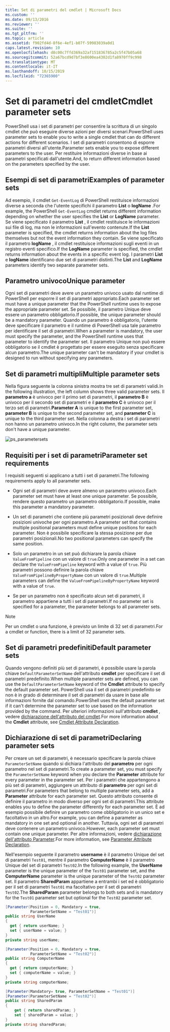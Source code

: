 ```yaml
---
title: Set di parametri del cmdlet | Microsoft Docs
ms.custom: ''
ms.date: 09/13/2016
ms.reviewer: ''
ms.suite: ''
ms.tgt_pltfrm: ''
ms.topic: article
ms.assetid: f902fd4d-8f6e-4ef1-b07f-59983039a0d1
caps.latest.revision: 10
ms.openlocfilehash: d8c00c7ffd369a32af151836785a2c5f47b05a68
ms.sourcegitcommit: 52a67bcd9d7bf3e8600ea4302d1fa8970ff9c998
ms.translationtype: MT
ms.contentlocale: it-IT
ms.lasthandoff: 10/15/2019
ms.locfileid: "72365900"
---
```

# <a name="cmdlet-parameter-sets"></a><span data-ttu-id="9598d-102">Set di parametri del cmdlet</span><span class="sxs-lookup"><span data-stu-id="9598d-102">Cmdlet parameter sets</span></span>

<span data-ttu-id="9598d-103">PowerShell usa i set di parametri per consentire la scrittura di un singolo cmdlet che può eseguire diverse azioni per diversi scenari.</span><span class="sxs-lookup"><span data-stu-id="9598d-103">PowerShell uses parameter sets to enable you to write a single cmdlet that can do different actions for different scenarios.</span></span> <span data-ttu-id="9598d-104">I set di parametri consentono di esporre parametri diversi all'utente.</span><span class="sxs-lookup"><span data-stu-id="9598d-104">Parameter sets enable you to expose different parameters to the user.</span></span> <span data-ttu-id="9598d-105">Per restituire informazioni diverse in base ai parametri specificati dall'utente.</span><span class="sxs-lookup"><span data-stu-id="9598d-105">And, to return different information based on the parameters specified by the user.</span></span>

## <a name="examples-of-parameter-sets"></a><span data-ttu-id="9598d-106">Esempi di set di parametri</span><span class="sxs-lookup"><span data-stu-id="9598d-106">Examples of parameter sets</span></span>

<span data-ttu-id="9598d-107">Ad esempio, il cmdlet `Get-EventLog` di PowerShell restituisce informazioni diverse a seconda che l'utente specifichi il parametro **List** o **logName** .</span><span class="sxs-lookup"><span data-stu-id="9598d-107">For example, the PowerShell `Get-EventLog` cmdlet returns different information depending on whether the user specifies the **List** or **LogName** parameter.</span></span> <span data-ttu-id="9598d-108">Se viene specificato il parametro **List** , il cmdlet restituisce le informazioni sui file di log, ma non le informazioni sull'evento contenute.</span><span class="sxs-lookup"><span data-stu-id="9598d-108">If the **List** parameter is specified, the cmdlet returns information about the log files themselves but not the event information they contain.</span></span> <span data-ttu-id="9598d-109">Se viene specificato il parametro **logName** , il cmdlet restituisce informazioni sugli eventi in un registro eventi specifico.</span><span class="sxs-lookup"><span data-stu-id="9598d-109">If the **LogName** parameter is specified, the cmdlet returns information about the events in a specific event log.</span></span> <span data-ttu-id="9598d-110">I parametri **List** e **logName** identificano due set di parametri distinti.</span><span class="sxs-lookup"><span data-stu-id="9598d-110">The **List** and **LogName** parameters identify two separate parameter sets.</span></span>

## <a name="unique-parameter"></a><span data-ttu-id="9598d-111">Parametro univoco</span><span class="sxs-lookup"><span data-stu-id="9598d-111">Unique parameter</span></span>

<span data-ttu-id="9598d-112">Ogni set di parametri deve avere un parametro univoco usato dal runtime di PowerShell per esporre il set di parametri appropriato.</span><span class="sxs-lookup"><span data-stu-id="9598d-112">Each parameter set must have a unique parameter that the PowerShell runtime uses to expose the appropriate parameter set.</span></span> <span data-ttu-id="9598d-113">Se possibile, il parametro Unique deve essere un parametro obbligatorio.</span><span class="sxs-lookup"><span data-stu-id="9598d-113">If possible, the unique parameter should be a mandatory parameter.</span></span> <span data-ttu-id="9598d-114">Quando un parametro è obbligatorio, l'utente deve specificare il parametro e il runtime di PowerShell usa tale parametro per identificare il set di parametri.</span><span class="sxs-lookup"><span data-stu-id="9598d-114">When a parameter is mandatory, the user must specify the parameter, and the PowerShell runtime uses that parameter to identify the parameter set.</span></span> <span data-ttu-id="9598d-115">Il parametro Unique non può essere obbligatorio se il cmdlet è progettato per essere eseguito senza specificare alcun parametro.</span><span class="sxs-lookup"><span data-stu-id="9598d-115">The unique parameter can't be mandatory if your cmdlet is designed to run without specifying any parameters.</span></span>

## <a name="multiple-parameter-sets"></a><span data-ttu-id="9598d-116">Set di parametri multipli</span><span class="sxs-lookup"><span data-stu-id="9598d-116">Multiple parameter sets</span></span>

<span data-ttu-id="9598d-117">Nella figura seguente la colonna sinistra mostra tre set di parametri validi.</span><span class="sxs-lookup"><span data-stu-id="9598d-117">In the following illustration, the left column shows three valid parameter sets.</span></span> <span data-ttu-id="9598d-118">Il **parametro a** è univoco per il primo set di parametri, il **parametro B** è univoco per il secondo set di parametri e il **parametro C** è univoco per il terzo set di parametri.</span><span class="sxs-lookup"><span data-stu-id="9598d-118">**Parameter A** is unique to the first parameter set, **parameter B** is unique to the second parameter set, and **parameter C** is unique to the third parameter set.</span></span> <span data-ttu-id="9598d-119">Nella colonna a destra i set di parametri non hanno un parametro univoco.</span><span class="sxs-lookup"><span data-stu-id="9598d-119">In the right column, the parameter sets don't have a unique parameter.</span></span>

![ps_parametersets](../media/ps-parametersets.gif)

## <a name="parameter-set-requirements"></a><span data-ttu-id="9598d-121">Requisiti per i set di parametri</span><span class="sxs-lookup"><span data-stu-id="9598d-121">Parameter set requirements</span></span>

<span data-ttu-id="9598d-122">I requisiti seguenti si applicano a tutti i set di parametri.</span><span class="sxs-lookup"><span data-stu-id="9598d-122">The following requirements apply to all parameter sets.</span></span>

- <span data-ttu-id="9598d-123">Ogni set di parametri deve avere almeno un parametro univoco.</span><span class="sxs-lookup"><span data-stu-id="9598d-123">Each parameter set must have at least one unique parameter.</span></span> <span data-ttu-id="9598d-124">Se possibile, rendere questo parametro un parametro obbligatorio.</span><span class="sxs-lookup"><span data-stu-id="9598d-124">If possible, make this parameter a mandatory parameter.</span></span>

- <span data-ttu-id="9598d-125">Un set di parametri che contiene più parametri posizionali deve definire posizioni univoche per ogni parametro.</span><span class="sxs-lookup"><span data-stu-id="9598d-125">A parameter set that contains multiple positional parameters must define unique positions for each parameter.</span></span> <span data-ttu-id="9598d-126">Non è possibile specificare la stessa posizione per due parametri posizionali.</span><span class="sxs-lookup"><span data-stu-id="9598d-126">No two positional parameters can specify the same position.</span></span>

- <span data-ttu-id="9598d-127">Solo un parametro in un set può dichiarare la parola chiave `ValueFromPipeline` con un valore di `true`.</span><span class="sxs-lookup"><span data-stu-id="9598d-127">Only one parameter in a set can declare the `ValueFromPipeline` keyword with a value of `true`.</span></span>
  <span data-ttu-id="9598d-128">Più parametri possono definire la parola chiave `ValueFromPipelineByPropertyName` con un valore di `true`.</span><span class="sxs-lookup"><span data-stu-id="9598d-128">Multiple parameters can define the `ValueFromPipelineByPropertyName` keyword with a value of `true`.</span></span>

- <span data-ttu-id="9598d-129">Se per un parametro non è specificato alcun set di parametri, il parametro appartiene a tutti i set di parametri.</span><span class="sxs-lookup"><span data-stu-id="9598d-129">If no parameter set is specified for a parameter, the parameter belongs to all parameter sets.</span></span>

> [!NOTE]
> <span data-ttu-id="9598d-130">Per un cmdlet o una funzione, è previsto un limite di 32 set di parametri.</span><span class="sxs-lookup"><span data-stu-id="9598d-130">For a cmdlet or function, there is a limit of 32 parameter sets.</span></span>

## <a name="default-parameter-sets"></a><span data-ttu-id="9598d-131">Set di parametri predefiniti</span><span class="sxs-lookup"><span data-stu-id="9598d-131">Default parameter sets</span></span>

<span data-ttu-id="9598d-132">Quando vengono definiti più set di parametri, è possibile usare la parola chiave `DefaultParameterSetName` dell'attributo **cmdlet** per specificare il set di parametri predefinito.</span><span class="sxs-lookup"><span data-stu-id="9598d-132">When multiple parameter sets are defined, you can use the `DefaultParameterSetName` keyword of the **Cmdlet** attribute to specify the default parameter set.</span></span> <span data-ttu-id="9598d-133">PowerShell usa il set di parametri predefinito se non è in grado di determinare il set di parametri da usare in base alle informazioni fornite dal comando.</span><span class="sxs-lookup"><span data-stu-id="9598d-133">PowerShell uses the default parameter set if it can't determine the parameter set to use based on the information provided by the command.</span></span> <span data-ttu-id="9598d-134">Per ulteriori informazioni sull'attributo **cmdlet** , vedere [dichiarazione dell'attributo del cmdlet](./cmdlet-attribute-declaration.md).</span><span class="sxs-lookup"><span data-stu-id="9598d-134">For more information about the **Cmdlet** attribute, see [Cmdlet Attribute Declaration](./cmdlet-attribute-declaration.md).</span></span>

## <a name="declaring-parameter-sets"></a><span data-ttu-id="9598d-135">Dichiarazione di set di parametri</span><span class="sxs-lookup"><span data-stu-id="9598d-135">Declaring parameter sets</span></span>

<span data-ttu-id="9598d-136">Per creare un set di parametri, è necessario specificare la parola chiave `ParameterSetName` quando si dichiara l'attributo del **parametro** per ogni parametro nel set di parametri.</span><span class="sxs-lookup"><span data-stu-id="9598d-136">To create a parameter set, you must specify the `ParameterSetName` keyword when you declare the **Parameter** attribute for every parameter in the parameter set.</span></span> <span data-ttu-id="9598d-137">Per i parametri che appartengono a più set di parametri, aggiungere un attributo di **parametro** per ogni set di parametri.</span><span class="sxs-lookup"><span data-stu-id="9598d-137">For parameters that belong to multiple parameter sets, add a **Parameter** attribute for each parameter set.</span></span> <span data-ttu-id="9598d-138">Questo attributo consente di definire il parametro in modo diverso per ogni set di parametri.</span><span class="sxs-lookup"><span data-stu-id="9598d-138">This attribute enables you to define the parameter differently for each parameter set.</span></span> <span data-ttu-id="9598d-139">È ad esempio possibile definire un parametro come obbligatorio in un unico set e facoltativo in un altro.</span><span class="sxs-lookup"><span data-stu-id="9598d-139">For example, you can define a parameter as mandatory in one set and optional in another.</span></span> <span data-ttu-id="9598d-140">Tuttavia, ogni set di parametri deve contenere un parametro univoco.</span><span class="sxs-lookup"><span data-stu-id="9598d-140">However, each parameter set must contain one unique parameter.</span></span> <span data-ttu-id="9598d-141">Per altre informazioni, vedere [dichiarazione dell'attributo Parameter](parameter-attribute-declaration.md).</span><span class="sxs-lookup"><span data-stu-id="9598d-141">For more information, see [Parameter Attribute Declaration](parameter-attribute-declaration.md).</span></span>

<span data-ttu-id="9598d-142">Nell'esempio seguente il parametro **username** è il parametro Unique del set di parametri `Test01`, mentre il parametro **ComputerName** è il parametro Unique del set di parametri `Test02`.</span><span class="sxs-lookup"><span data-stu-id="9598d-142">In the following example, the **UserName** parameter is the unique parameter of the `Test01` parameter set, and the **ComputerName** parameter is the unique parameter of the `Test02` parameter set.</span></span> <span data-ttu-id="9598d-143">Il parametro **SharedParam** appartiene a entrambi i set ed è obbligatorio per il set di parametri `Test01` ma facoltativo per il set di parametri `Test02`.</span><span class="sxs-lookup"><span data-stu-id="9598d-143">The **SharedParam** parameter belongs to both sets and is mandatory for the `Test01` parameter set but optional for the `Test02` parameter set.</span></span>

```csharp
[Parameter(Position = 0, Mandatory = true,
           ParameterSetName = "Test01")]
public string UserName
{
  get { return userName; }
  set { userName = value; }
}
private string userName;

[Parameter(Position = 0, Mandatory = true,
           ParameterSetName = "Test02")]
public string ComputerName
{
  get { return computerName; }
  set { computerName = value; }
}
private string computerName;

[Parameter(Mandatory= true, ParameterSetName = "Test01")]
[Parameter(ParameterSetName = "Test02")]
public string SharedParam
{
    get { return sharedParam; }
    set { sharedParam = value; }
}
private string sharedParam;
```
